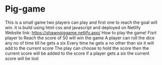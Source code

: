 # Pig-game
This is a small game two players can play and first one to reach the goal will win.
it is build using html css and javascript and deployed on Netlify
Website link: https://shawnpiggame.netlify.app/
How to play the game!
Fisrt player to Reach the score of 50 will win the game
A player can roll the dice any no of time till he gets a six
Every time he gets a no other than six it will add to the current score
The play can choose to hold the score then the current score will be added to the score
if a player gets a six the current score will be lost
